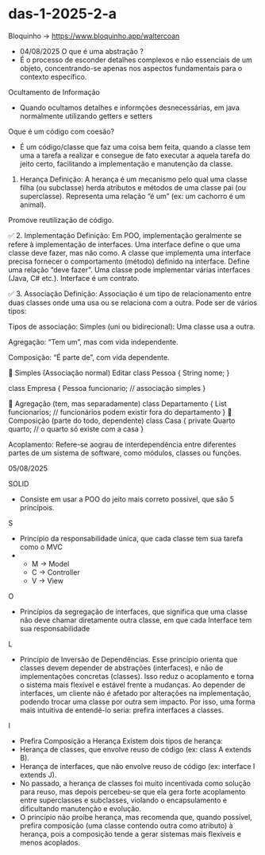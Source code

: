 # das-1-2025-2-a
Bloquinho -> https://www.bloquinho.app/waltercoan

- 04/08/2025
O que é uma abstração ?
- É o processo de esconder detalhes complexos e não essenciais de um objeto, concentrando-se apenas nos aspectos fundamentais para o contexto específico.

Ocultamento de Informação
- Quando ocultamos detalhes e informções desnecessárias, em java normalmente utilizando getters e setters

Oque é um código com coesão?
- É um código/classe que faz uma coisa bem feita, quando a classe tem uma a tarefa a realizar e consegue de fato executar a aquela tarefa do jeito certo,
facilitando a implementação e manutenção da classe.

1. Herança
Definição:
A herança é um mecanismo pelo qual uma classe filha (ou subclasse) herda atributos e métodos de uma classe pai (ou superclasse).
Representa uma relação “é um” (ex: um cachorro é um animal).

Promove reutilização de código.

✅ 2. Implementação
Definição:
Em POO, implementação geralmente se refere à implementação de interfaces. Uma interface define o que uma classe deve fazer, mas não como. A classe que implementa uma interface precisa fornecer o comportamento (método) definido na interface.
Define uma relação “deve fazer”.
Uma classe pode implementar várias interfaces (Java, C# etc.).
Interface é um contrato.

✅ 3. Associação
Definição:
Associação é um tipo de relacionamento entre duas classes onde uma usa ou se relaciona com a outra. Pode ser de vários tipos:

Tipos de associação:
Simples (uni ou bidirecional): Uma classe usa a outra.

Agregação: “Tem um”, mas com vida independente.

Composição: “É parte de”, com vida dependente.

🔹 Simples (Associação normal)
Editar
class Pessoa {
    String nome;
}

class Empresa {
    Pessoa funcionario; // associação simples
}

🔹 Agregação (tem, mas separadamente)
class Departamento {
    List<Funcionario> funcionarios; // funcionários podem existir fora do departamento
}
🔹 Composição (parte do todo, dependente)
class Casa {
    private Quarto quarto; // o quarto só existe com a casa
}

Acoplamento:
Refere-se aograu de interdependência entre diferentes partes de um sistema de software, como módulos, classes ou funções.

05/08/2025

SOLID

- Consiste em usar a POO do jeito mais correto possivel, que são 5 princípois.

S
- Princípio da responsabilidade única, que cada classe tem sua tarefa como o MVC
- - M -> Model
  - C -> Controller
  - V -> View

O
- Princípios da segregação de interfaces, que significa que uma classe não deve chamar diretamente outra classe, em que cada Interface tem sua responsabilidade

L
-  Princípio de Inversão de Dependências. Esse princípio orienta que classes devem depender de abstrações (interfaces), e não de implementações concretas (classes).
Isso reduz o acoplamento e torna o sistema mais flexível e estável frente a mudanças. Ao depender de interfaces, um cliente não é afetado por alterações na implementação,
podendo trocar uma classe por outra sem impacto. Por isso, uma forma mais intuitiva de entendê-lo seria: prefira interfaces a classes.

I
- Prefira Composição a Herança 
Existem dois tipos de herança:
- Herança de classes, que envolve reuso de código (ex: class A extends B).
- Herança de interfaces, que não envolve reuso de código (ex: interface I extends J).
- No passado, a herança de classes foi muito incentivada como solução para reuso, mas depois percebeu-se que ela gera forte acoplamento entre superclasses e subclasses, violando o encapsulamento e dificultando manutenção e evolução.
- O princípio não proíbe herança, mas recomenda que, quando possível, prefira composição (uma classe contendo outra como atributo) à herança, pois a composição tende a gerar sistemas mais flexíveis e menos acoplados.

